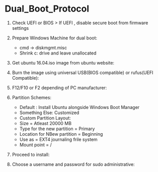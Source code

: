 # Dual_Boot_Protocol
1. Check UEFI or BIOS > If UEFI , disable secure boot from firmware settings

2. Prepare Windows Machine for dual boot: 
   - cmd -> diskmgmt.misc
   - Shrink c: drive and leave unallocated

3. Get ubuntu 16.04.iso image from ubuntu website:

4. Burn the image using universal USB(BIOS compatible) or rufus(UEFI Compatible):

5. F12/F10 or F2 depending of PC manufacturer:

6. Partition Schemes: 
   - Default : Install Ubuntu alongside Windows Boot Manager
   - Something Else: Customized 
   - Custom Partition Layout: 
   - Size = Atleast 20000 MB
   - Type for the new partition = Primary
   - Location for NBew partition = Beginning
   - Use as = EXT4 journaling frile system
   - Mount point = /

7. Proceed to install:

8. Choose a username and password for sudo administrative:
